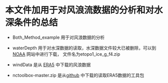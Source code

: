 # 本文件加用于对风浪流数据的分析和对水深条件的总结

- Both_Method_example 用于对风浪数据的分析

- waterDepth 用于对水深数据的读取，水深数据文件较大已被删除，可以到[NOAA](https://www.ngdc.noaa.gov/mgg/global/relief/ETOPO1/data/ice_surface/grid_registered/binary/) 网站中进行下载，
文件名为etopo1_ice_g_f4.zip

- windData 是从 [ERA5](https://cds.climate.copernicus.eu/cdsapp#!/home) 中下载的风浪数据

- nctoolbox-master.zip 是从[github](https://github.com/nctoolbox/nctoolbox) 中下载的读取ERA5数据的工具包